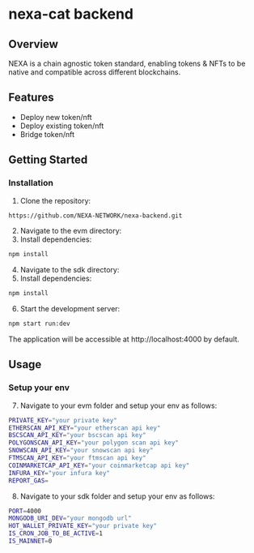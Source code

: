 # nexa-cat backend

## Overview

NEXA is a chain agnostic token standard, enabling tokens & NFTs to be native and compatible across different blockchains.

## Features

- Deploy new token/nft
- Deploy existing token/nft
- Bridge token/nft

## Getting Started

### Installation

1. Clone the repository:
```bash
https://github.com/NEXA-NETWORK/nexa-backend.git
```
2. Navigate to the evm directory:
3. Install dependencies:
```bash
npm install
```
4. Navigate to the sdk directory:
5. Install dependencies:
```bash
npm install
```

6. Start the development server:
```bash
npm start run:dev
```
The application will be accessible at http://localhost:4000 by default.

## Usage

### Setup your env

7. Navigate to your evm folder and setup your env as follows:
```bash
PRIVATE_KEY="your private key"
ETHERSCAN_API_KEY="your etherscan api key"
BSCSCAN_API_KEY="your bscscan api key"
POLYGONSCAN_API_KEY="your polygon scan api key"
SNOWSCAN_API_KEY="your snowscan api key"
FTMSCAN_API_KEY="your ftmscan api key"
COINMARKETCAP_API_KEY="your coinmarketcap api key"
INFURA_KEY="your infura key"
REPORT_GAS=
```
8. Navigate to your sdk folder and setup your env as follows:
```bash
PORT=4000
MONGODB_URI_DEV="your mongodb url"
HOT_WALLET_PRIVATE_KEY="your private key"
IS_CRON_JOB_TO_BE_ACTIVE=1
IS_MAINNET=0
```
